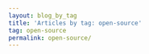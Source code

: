 ```yaml
---
layout: blog_by_tag
title: 'Articles by tag: open-source'
tag: open-source
permalink: open-source/
---
```

